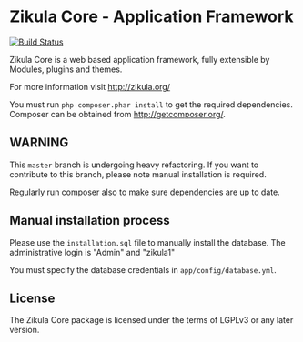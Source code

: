 Zikula Core - Application Framework
===================================

[![Build Status](https://secure.travis-ci.org/zikula/core.png)](http://travis-ci.org/zikula/core)

Zikula Core is a web based application framework, fully extensible by
Modules, plugins and themes.

For more information visit http://zikula.org/

You must run `php composer.phar install` to get the required dependencies.
Composer can be obtained from http://getcomposer.org/.

## WARNING

This `master` branch is undergoing heavy refactoring. If you want to
contribute to this branch, please note manual installation is required.

Regularly run composer also to make sure dependencies are up to date.

## Manual installation process

Please use the `installation.sql` file to manually install the database.
The administrative login is "Admin" and "zikula1"

You must specify the database credentials in `app/config/database.yml`.

## License

The Zikula Core package is licensed under the terms of LGPLv3 or any later
version.

